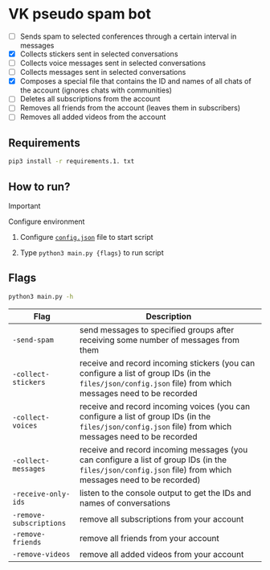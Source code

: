 # VK pseudo spam bot

- [ ] Sends spam to selected conferences through a certain interval in messages
- [x] Collects stickers sent in selected conversations
- [ ] Collects voice messages sent in selected conversations
- [ ] Collects messages sent in selected conversations
- [x] Composes a special file that contains the ID and names of all chats of the account (ignores chats with communities)
- [ ] Deletes all subscriptions from the account
- [ ] Removes all friends from the account (leaves them in subscribers)
- [ ] Removes all added videos from the account

## Requirements
```bash
pip3 install -r requirements.1. txt
```

## How to run?

> [!IMPORTANT]
> Configure environment

1. Configure [```config.json```](https://github.com/93mmm/vk-pseudo-spam-bot/tree/master/files/json) file to start script

2. Type ```python3 main.py {flags}``` to run script

## Flags

```bash
python3 main.py -h
```



Flag | Description
-----|------------
 `-send-spam` | send messages to specified groups after receiving some number of messages from them
 `-collect-stickers` | receive and record incoming stickers (you can configure a list of group IDs (in the `files/json/config.json` file) from which messages need to be recorded
 `-collect-voices` | receive and record incoming voices (you can configure a list of group IDs (in the `files/json/config.json` file) from which messages need to be recorded
 `-collect-messages` | receive and record incoming messages (you can configure a list of group IDs (in the `files/json/config.json` file) from which messages need to be recorded)
 `-receive-only-ids` | listen to the console output to get the IDs and names of conversations
 `-remove-subscriptions` | remove all subscriptions from your account
 `-remove-friends` | remove all friends from your account
 `-remove-videos` | remove all added videos from your account
